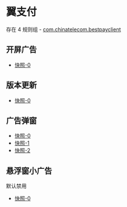 # 翼支付

存在 4 规则组 - [com.chinatelecom.bestpayclient](/src/apps/com.chinatelecom.bestpayclient.ts)

## 开屏广告

- [快照-0](https://i.gkd.li/import/13197640)

## 版本更新

- [快照-0](https://i.gkd.li/import/13391544)

## 广告弹窗

- [快照-0](https://i.gkd.li/import/13402692)
- [快照-1](https://i.gkd.li/import/13455790)
- [快照-2](https://i.gkd.li/import/13455929)

## 悬浮窗小广告

默认禁用

- [快照-0](https://i.gkd.li/import/13402711)
